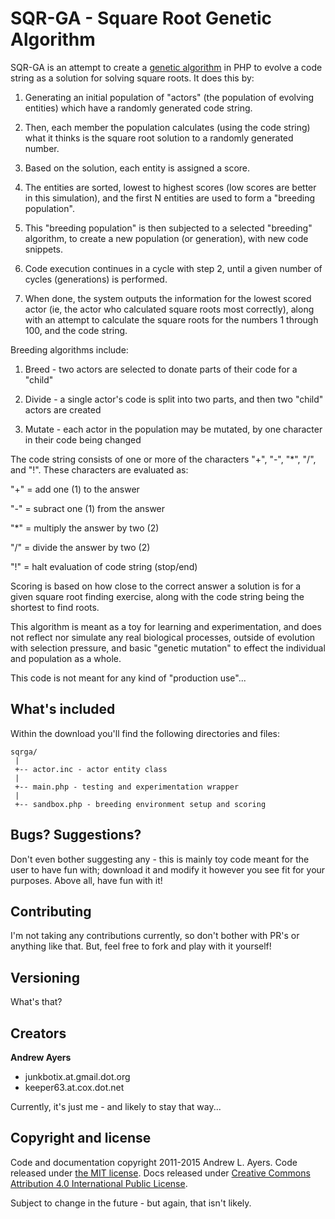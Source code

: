# SQR-GA - Square Root Genetic Algorithm

SQR-GA is an attempt to create a [genetic algorithm](https://en.wikipedia.org/wiki/Genetic_algorithm) in PHP to evolve
a code string as a solution for solving square roots. It does this by:

1. Generating an initial population of "actors" (the population of evolving entities) which have a randomly generated
code string.

2. Then, each member the population calculates (using the code string) what it thinks is the square root solution to a
randomly generated number.

3. Based on the solution, each entity is assigned a score.

4. The entities are sorted, lowest to highest scores (low scores are better in this simulation), and the first N
entities are used to form a "breeding population".

5. This "breeding population" is then subjected to a selected "breeding" algorithm, to create a new population (or
generation), with new code snippets.

6. Code execution continues in a cycle with step 2, until a given number of cycles (generations) is performed.

7. When done, the system outputs the information for the lowest scored actor (ie, the actor who calculated square
roots most correctly), along with an attempt to calculate the square roots for the numbers 1 through 100, and the code
string.

Breeding algorithms include:

1. Breed - two actors are selected to donate parts of their code for a "child"

2. Divide - a single actor's code is split into two parts, and then two "child" actors are created

3. Mutate - each actor in the population may be mutated, by one character in their code being changed

The code string consists of one or more of the characters "+", "-",  "*", "/", and "!". These characters are evaluated
as:

"+" = add one (1) to the answer

"-" = subract one (1) from the answer

"*" = multiply the answer by two (2)

"/" = divide the answer by two (2)

"!" = halt evaluation of code string (stop/end)

Scoring is based on how close to the correct answer a solution is for a given square root finding exercise, along with
the code string being the shortest to find roots.

This algorithm is meant as a toy for learning and experimentation, and does not reflect nor simulate any real biological
processes, outside of evolution with selection pressure, and basic "genetic mutation" to effect the individual and
population as a whole.

This code is not meant for any kind of "production use"...

## What's included

Within the download you'll find the following directories and files:

```
sqrga/
 |
 +-- actor.inc - actor entity class
 |
 +-- main.php - testing and experimentation wrapper
 |
 +-- sandbox.php - breeding environment setup and scoring
 ```

## Bugs? Suggestions?

Don't even bother suggesting any - this is mainly toy code meant for the user to have fun with; download it and modify
it however you see fit for your purposes. Above all, have fun with it!

## Contributing

I'm not taking any contributions currently, so don't bother with PR's or anything like that. But, feel free to fork and
play with it yourself!

## Versioning

What's that?

## Creators

**Andrew Ayers**

* junkbotix.at.gmail.dot.org
* keeper63.at.cox.dot.net

Currently, it's just me - and likely to stay that way...

## Copyright and license

Code and documentation copyright 2011-2015 Andrew L. Ayers. Code released under [the MIT license](https://opensource.org/licenses/MIT).
Docs released under [Creative Commons Attribution 4.0 International Public License](http://creativecommons.org/licenses/by/4.0/legalcode).

Subject to change in the future - but again, that isn't likely.